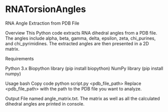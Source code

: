 # RNATorsionAngles

RNA Angle Extraction from PDB File

Overview
This Python code extracts RNA dihedral angles from a PDB file. The angles include alpha, beta, gamma, delta, epsilon, zeta, chi_purines, and chi_pyrimidines. The extracted angles are then presented in a 2D matrix.

Requirements

Python 3.x
Biopython library (pip install biopython)
NumPy library (pip install numpy)

Usage
bash
Copy code
python script.py <pdb_file_path>
Replace <pdb_file_path> with the path to the PDB file you want to analyze.

Output
File named angle_matrix.txt. The matrix as well as all the calculated dihedral angles are printed in console.
